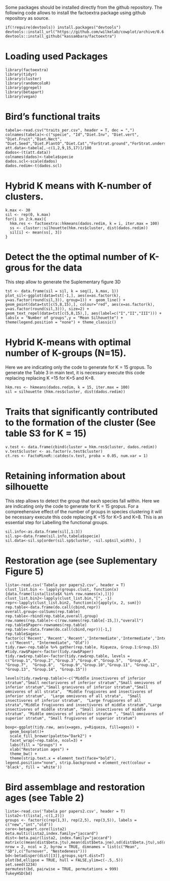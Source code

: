 Some packages should be installed directly from the github repository. 
The following code allows to install the factoextra package using github repository as source.

```
if(!require(devtools)) install.packages("devtools")
devtools::install_url("https://github.com/wilkelab/cowplot/archive/0.6.3.zip")
devtools::install_github("kassambara/factoextra") 
```

# Loading used Packages
```
library(factoextra)
library(tidyr)
library(cluster)
library(randomcoloR)
library(ggrepel)
library(betapart)
library(vegan)
```

# Bird’s functional traits
``` 
tabela<-read.csv("traits_per.csv", header = T, dec = ",")  
colnames(tabela)<-c("specie", "Id","Diet.Inv", "Diet.vert", "Diet.Fruit","Diet.Nect", "Diet.Seed","Diet.PlantO","Diet.Cat","ForStrat.ground","ForStrat.understory","ForStrat.midhigh","ForStrat.canopy","ForStrat.aerial","Strat.CAT","BodyMass.Value","Size.CAT") 
att.data<-tabela[,-c(1,2,9,15,17)]/100 
dados<-(t(att.data)) 
colnames(dados)<-tabela$specie
dados.scl<-scale(dados)
dados.redim<-t(dados.scl)
```
# Hybrid K means with K-number of clusters.
```
k.max <- 30 
sil <- rep(0, k.max) 
for(i in 2:k.max){
  hkm.res <- factoextra::hkmeans(dados.redim, k = i, iter.max = 100)
  ss <- cluster::silhouette(hkm.res$cluster, dist(dados.redim))
  sil[i] <- mean(ss[, 3])
}
```

# Detect the the optimal number of K-grous for the data 
This step allow to generate the Suplementary figure 3D
```
tst <- data.frame(sil = sil, k = seq(1, k.max, 1))
plot_sil<-ggplot(data=tst[-1,], aes(x=as.factor(k), y=as.factor(round(sil,3)), group=1)) +  geom_line() +  geom_point(data=tst[c(5,8,15),], colour="red", aes(x=as.factor(k), y=as.factor(round(sil,3))), size=2) + geom_text_repel(data=tst[c(5,8,15),], aes(label=c("I","II","III"))) + labs(x = "Number of groups",y = "Mean Silhouette") + theme(legend.position = "none") + theme_classic() 
```

# Hybrid K-means with optimal number of K-groups (N=15). 
Here we are indicating only the code to generate for K = 15 gropus. To generate the Table 3 in main text, it is necessary execute this code replacing replacing K =15 for K=5 and K=8. 
```
hkm.res <- hkmeans(dados.redim, k = 15, iter.max = 100) 
sil = silhouette (hkm.res$cluster, dist(dados.redim))
```

# Traits that significantly contributed to the formation of the cluster (See table S3 for K = 15)
```
v.test <- data.frame(cbind(cluster = hkm.res$cluster, dados.redim))
v.test$cluster <- as.factor(v.test$cluster)
ct.res <- FactoMineR::catdes(v.test, proba = 0.05, num.var = 1)
```

# Retaining information about silhouette 
This step allows to detect the group that each species fall within. Here we are indicating only the code to generate for K = 15 gropus. For a compreehensive effect of the number of groups in species clustering it will be necessary execute this code replacing K =15 for K=5 and K=8. This is an essential step for Labelling the functional groups.

```
sil.info<-as.data.frame(sil[,1:3])
sil.sp<-data.frame(sil.info,tabela$specie)
sil.data<-sil.sp[order(sil.sp$cluster, -sil.sp$sil_width), ]
```


# Restoration age (see Suplementary Figure 5)

```
lista<-read.csv('Tabela por papers2.csv', header = T)
clust_list.bin <- lapply(groups.clust, function(x){data.frame(lista[lista$X %in% row.names(x),])})
clust_list.bin2<-lapply(clust_list.bin,"[", -1)
repr<-lapply(clust_list.bin2, function(x){apply(x, 2, sum)})
rep.table<-data.frame(do.call(cbind,repr))
overall.group<-colSums(rep.table)
rep.table<-rbind(rep.table,overall.group)
row.names(rep.table)<-c(row.names(rep.table[-15,]),"overall")
rep.table$Paper<-rownames(rep.table)
rep.table<-data.frame(do.call(cbind,repr))[-1,]
rep.table$ages<-factor(c('Recent','Recent','Recent','Intermediate','Intermediate','Intermediate','Intermediate','Intermediate','Old','Old','Old','Old','Old'),levels = c("Recent", "Intermediate", "Old"))
tidy.raw<-rep.table %>% gather(rep.table, Riqueza, Group.1:Group.15)
#tidy.raw$Paper<-factor(tidy.raw$Paper)
tidy.raw$rep.table<-factor(tidy.raw$rep.table, levels = c("Group.1","Group.2","Group.3","Group.4","Group.5",  "Group.6",  "Group.7",  "Group.8",  "Group.9","Group.10","Group.11", "Group.12", "Group.13", "Group.14", "Group.15"))

levels(tidy.raw$rep.table)<-c("Middle insectivores of inferior stratum","Small nectarivores of inferior stratum","Small omnivores of inferior stratum","Small granivores of inferior stratum","Small omnivores of all strata",  "Middle frugivores and insectivores of inferior stratum",  "Large omnivores of all strata",  "Small insectivores of inferior stratum",  "Large frugivores of all strata","Middle frugivores and insectivores of middle stratum","Large insectivores of middle stratum", "Small insectivores of middle stratum", "Middle omnivores of inferior stratum ", "Small omnivores of superior stratum", "Small frugivores of superior stratum")

boxp<-ggplot(tidy.raw, aes(x=ages, y=Riqueza, fill=ages)) + 
  geom_boxplot()+
  scale_fill_brewer(palette="Dark2") +  
  facet_wrap(~rep.table, ncol=3) +
  labs(fill = "Groups") + 
  xlab("Restoration ages") +
  theme_bw() +
  theme(strip.text.x = element_text(face="bold"), legend.position="none", strip.background = element_rect(colour = 'black', fill = 'white')) 
```

# Bird assemblage and restoration ages (see Table 2)
```
lista<-read.csv('Tabela por papers2.csv', header = T)
lista2<-t(lista[,-c(1,2)])
groups <- factor(c(rep(1,3), rep(2,5), rep(3,5)), labels = c("new","int","old"))
core<-betapart.core(lista2)
beta.multi(lista2,index.family="jaccard")
dist<-beta.pair(lista2, index.family="jaccard")
matrix(c(mean(dist$beta.jtu),mean(dist$beta.jne),sd(dist$beta.jtu),sd(dist$beta.jne)), nrow = 2, ncol = 2, byrow = TRUE, dimnames = list(c("Mean", "SD"),c("Turnover", "Nestedeness")))
bd<-betadisper(dist[[3]],groups,sqrt.dist=T)
plot(bd,ellipse = TRUE, hull = FALSE,ylim=c(-.5,.5))
set.seed(1234)
permutest(bd, pairwise = TRUE, permutations = 999)
TukeyHSD(bd)
```

